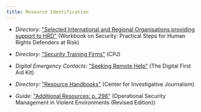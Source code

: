 ```yaml
---
title: Resource Identification
---
```


  * *Directory:* ["Selected International and Regional Organisations providing support to HRD"](http://frontlinedefenders.org/files/workbook_eng.pdf#page=101) (Workbook on Security: Practical Steps for Human Rights Defenders at Risk)

  * *Directory:* ["Security Training Firms"](https://www.cpj.org/reports/2012/04/security-training.php) (CPJ)

  * *Digital Emergency Contacts:* ["Seeking Remote Help"](https://digitalfirstaid.org) (The Digital First Aid Kit)

  * *Directory:* ["Resource Handbooks"](https://tcij.org/handbooks/) (Center for Investigative Journalism)

  * *Guide:* ["Additional Resources: p. 298"](https://odihpn.org/wp-content/uploads/2010/11/GPR_8_revised2.pdf) (Operational Security Management in Violent Environments (Revised Edition))

